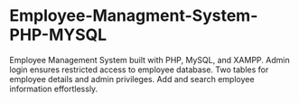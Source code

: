 # Employee-Managment-System-PHP-MYSQL
Employee Management System built with PHP, MySQL, and XAMPP. Admin login ensures restricted access to employee database. Two tables for employee details and admin privileges. Add and search employee information effortlessly.
